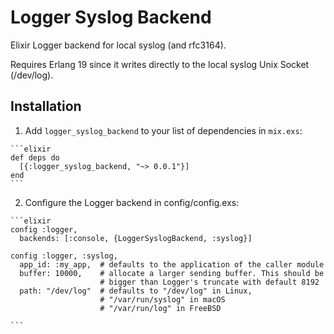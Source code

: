 Logger Syslog Backend
=====================

Elixir Logger backend for local syslog (and rfc3164).

Requires Erlang 19 since it writes directly to the local syslog Unix Socket (/dev/log).

## Installation

  1. Add `logger_syslog_backend` to your list of dependencies in `mix.exs`:

    ```elixir
    def deps do
      [{:logger_syslog_backend, "~> 0.0.1"}]
    end
    ```

  2. Configure the Logger backend in config/config.exs:

    ```elixir
    config :logger,
      backends: [:console, {LoggerSyslogBackend, :syslog}]

    config :logger, :syslog,
      app_id: :my_app,  # defaults to the application of the caller module
      buffer: 10000,    # allocate a larger sending buffer. This should be
                        # bigger than Logger's truncate with default 8192
      path: "/dev/log"  # defaults to "/dev/log" in Linux,
                        # "/var/run/syslog" in macOS
                        # "/var/run/log" in FreeBSD

    ```
